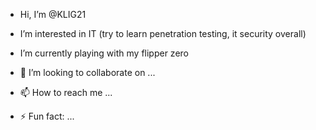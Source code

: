 -  Hi, I’m @KLIG21
-  I’m interested in IT (try to learn penetration testing, it security overall)
-  I’m currently playing with my flipper zero
- 💞️ I’m looking to collaborate on ...
- 📫 How to reach me ...

- ⚡ Fun fact: ...

<!---
KLIG21/KLIG21 is a ✨ special ✨ repository because its `README.md` (this file) appears on your GitHub profile.
You can click the Preview link to take a look at your changes.
--->
